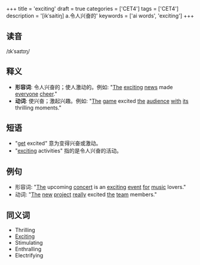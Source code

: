 +++
title = 'exciting'
draft = true
categories = ['CET4']
tags = ['CET4']
description = '[ikˈsaitiŋ] a.令人兴奋的'
keywords = ['ai words', 'exciting']
+++

## 读音
/ɪkˈsaɪtɪŋ/

## 释义
- **形容词**: 令人兴奋的；使人激动的。例如: "[The](/post/the/) [exciting](/post/exciting/) [news](/post/news/) made [everyone](/post/everyone/) [cheer](/post/cheer/)."
- **动词**: 使兴奋；激起兴趣。例如: "[The](/post/the/) [game](/post/game/) excited [the](/post/the/) [audience](/post/audience/) [with](/post/with/) [its](/post/its/) thrilling moments."

## 短语
- "[get](/post/get/) excited" 意为变得兴奋或激动。
- "[exciting](/post/exciting/) activities" 指的是令人兴奋的活动。

## 例句
- 形容词: "[The](/post/the/) upcoming [concert](/post/concert/) is an [exciting](/post/exciting/) [event](/post/event/) [for](/post/for/) [music](/post/music/) lovers."
- 动词: "[The](/post/the/) [new](/post/new/) [project](/post/project/) [really](/post/really/) excited [the](/post/the/) [team](/post/team/) members."

## 同义词
- Thrilling
- [Exciting](/post/exciting/)
- Stimulating
- Enthralling
- Electrifying
